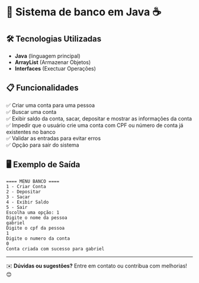 # 📌 Sistema de banco em Java ☕

## 🛠️ Tecnologias Utilizadas
- **Java** (linguagem principal)
- **ArrayList** (Armazenar Objetos)
- **Interfaces** (Exectuar Operações)

## 📋 Funcionalidades

✅ Criar uma conta para uma pessoa\
✅ Buscar uma conta\
✅ Exibir saldo da conta, sacar, depositar e mostrar as informações da conta\
✅ Impedir que o usuário crie uma conta com CPF ou número de conta já existentes no banco\
✅ Validar as entradas para evitar erros\
✅ Opção para sair do sistema

## 🖥️ Exemplo de Saída

```
==== MENU BANCO ====
1 - Criar Conta
2 - Depositar
3 - Sacar
4 - Exibir Saldo
5 - Sair
Escolha uma opção: 1
Digite o nome da pessoa
gabriel
Digite o cpf da pessoa
1
Digite o numero da conta
0
Conta criada com sucesso para gabriel
```
---

✉️ **Dúvidas ou sugestões?** Entre em contato ou contribua com melhorias! 😊


